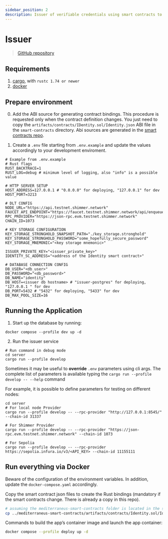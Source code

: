 ```yaml
---
sidebar_position: 2
description: Issuer of verifiable credentials using smart contracts to bind Externally Owned Accounts (EOAs) with Self-Sovereign Identities (SSI).
---
```


# Issuer

> [GitHub repository](https://github.com/Cybersecurity-LINKS/mediterraneus-issuer-rs)

## Requirements
1. [cargo](https://www.rust-lang.org/learn/get-started), with `rustc 1.74 or newer`
2. [docker](https://docs.docker.com/get-docker/)

## Prepare environment

0. Add the ABI source for generating contract bindings. This procedure is requested only when the contract definition changes. You just need to copy the `artifacts/contracts/IDentity.sol/Identity.json` ABI file in the `smart-contracts` directory.
Abi sources are generated in the [smart contracts repo](smart-contracts.md).

1. Create a `.env` file starting from `.env.example` and update the values accordingly to your development enviroment. 

```editorconfig
# Example from .env.example
# Rust flags
RUST_BACKTRACE=1
RUST_LOG=debug # minimum level of logging, also "info" is a possible value

# HTTP SERVER SETUP
HOST_ADDRESS=127.0.0.1 # "0.0.0.0" for deploying, "127.0.0.1" for dev
HOST_PORT=3213

# DLT CONFIG
NODE_URL="https://api.testnet.shimmer.network"
FAUCET_API_ENDPOINT="https://faucet.testnet.shimmer.network/api/enqueue"
RPC_PROVIDER="https://json-rpc.evm.testnet.shimmer.network"
CHAIN_ID=1073

# KEY STORAGE CONFIGURATION
KEY_STORAGE_STRONGHOLD_SNAPSHOT_PATH="./key_storage.stronghold"
KEY_STORAGE_STRONGHOLD_PASSWORD="some_hopefully_secure_password"
KEY_STORAGE_MNEMONIC="<key storage mnemonic>"

ISSUER_PRIVATE_KEY="<issuer_private_key>"
IDENTITY_SC_ADDRESS="<address of the Identity smart contract>"

# DATABASE CONNECTION CONFIG
DB_USER="<db_user>"
DB_PASSWORD="<db_password>"
DB_NAME="identity"
DB_HOST=<issuer db hostname> # "issuer-postgres" for deploying, "127.0.0.1 " for dev
DB_PORT=5432 # "5432" for deploying, "5433" for dev
DB_MAX_POOL_SIZE=16
```

## Running the Application

1. Start up the database by running:
```shell
docker compose --profile dev up -d
```

2. Run the issuer service
```shell
# Run command in debug mode
cd server
cargo run --profile develop
```

Sometimes it may be useful to **override** `.env` parameters using cli args. 
The complete list of parameters is available typing the `cargo run --profile develop -- --help` command

For example, it is possible to define parameters for testing on different nodes:

```shell
cd server
# For local node Provider
cargo run --profile develop -- --rpc-provider "http://127.0.0.1:8545/" --chain-id 31337

# For Shimmer Provider
cargo run --profile develop -- --rpc-provider "https://json-rpc.evm.testnet.shimmer.network" --chain-id 1073

# For Sepolia 
cargo run --profile develop -- --rpc-provider https://sepolia.infura.io/v3/<API_KEY> --chain-id 11155111
```

<!-- Keep in mind that when using the local node setup, the Identity ABI needs to be manually copied into the `abi` folder. Additionally, ensure that the file is named `idsc_abi.json`. On the other hand, when working with a public network, consider publishing the ABI and dynamically loading it through an API. -->

<!-- 
## Issuer initialization
The issuer must posses an SSI comprising of at least a DID. At application start up the issuer creates a new identity or retrieves it from the local database. 
This is an insecure implementation due to the clear-text storage of the sensitive information of its identity. This must be solved with the usage of secure storage solutions like Stronghold.

## Verifiable Credential Issuance
Before issuing a VC the Issuer must perform the following operations:

1. Resolve the requester's DID and retrieve the verification method public key. 

## Useful links
- [Actix postgres example](https://github.com/actix/examples/blob/master/databases/postgres/src/main.rs)
- [ethers-rs](https://docs.rs/ethers/latest/ethers/contract/struct.ContractInstance.html)

-->

## Run everything via Docker

Beware of the configuration of the environment variables. In addition, update the `docker-compose.yaml` accordingly.
<!-- Note: Modify `.env` reasonably. (`ADDR` and `PG.HOST` *must* be changed for the deployment use case).
 (The issuer uses the Shimmer provider, change CMD command in the Dockerfile to change the network). -->

Copy the smart contract json files to create the Rust bindings (mandatory if the smart contracts change. There is already a copy in this repo). 

```bash
# assuming the mediterraneus-smart-contracts folder is located in the same root folder of mediterraneus-connector-rs
cp ../mediterraneus-smart-contracts/artifacts/contracts/Identity.sol/Identity.json ./smart-contracts
```

Commands to build the app’s container image and launch the app container:
```bash
docker compose --profile deploy up -d
```